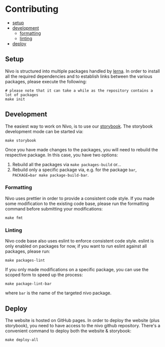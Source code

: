 # Contributing

- [setup](#setup)
- [development](#development)
  - [formatting](#formatting)
  - [linting](#linting)
- [deploy](#deploy)

## Setup

Nivo is structured into multiple packages handled by [lerna](https://lernajs.io/).
In order to install all the required dependencies and to establish links between
the various packages, please execute the following:

```
# please note that it can take a while as the repository contains a lot of packages
make init
```

## Development

The easiest way to work on Nivo, is to use our [storybook](https://storybook.js.org/).
The storybook development mode can be started via:

```
make storybook
```

Once you have made changes to the packages, you will need to rebuild the respective package.
In this case, you have two options:

 1. Rebuild all the packages via `make packages-build` or…
 2. Rebuild only a specific package via, e.g. for the package `bar`, `PACKAGE=bar make package-build-bar`.

### Formatting

Nivo uses prettier in order to provide a consistent code style.
If you made some modification to the existing code base, please run the formatting
command before submitting your modifications:

```
make fmt
```

### Linting

Nivo code base also uses eslint to enforce consistent code style.
eslint is only enabled on packages for now, if you want to run eslint
against all packages, please run:

```
make packages-lint
```

If you only made modifications on a specific package,
you can use the scoped form to speed up the process:

```
make package-lint-bar
```

where `bar` is the name of the targeted nivo package.

## Deploy

The website is hosted on GitHub pages.
In order to deploy the website (plus storybook), you need to have access
to the nivo github repository.
There's a convenient command to deploy both the website & storybook:

```
make deploy-all
```
